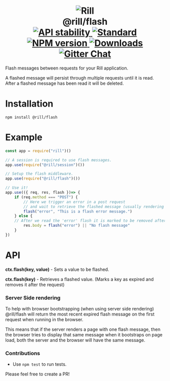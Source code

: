 <h1 align="center">
  <!-- Logo -->
  <img src="https://raw.githubusercontent.com/rill-js/rill/master/Rill-Icon.jpg" alt="Rill"/>
  <br/>
  @rill/flash
	<br/>

  <!-- Stability -->
  <a href="https://nodejs.org/api/documentation.html#documentation_stability_index">
    <img src="https://img.shields.io/badge/stability-stable-brightgreen.svg?style=flat-square" alt="API stability"/>
  </a>
  <!-- Standard -->
  <a href="https://github.com/feross/standard">
    <img src="https://img.shields.io/badge/code%20style-standard-brightgreen.svg?style=flat-square" alt="Standard"/>
  </a>
  <!-- NPM version -->
  <a href="https://npmjs.org/package/@rill/flash">
    <img src="https://img.shields.io/npm/v/@rill/flash.svg?style=flat-square" alt="NPM version"/>
  </a>
  <!-- Downloads -->
  <a href="https://npmjs.org/package/@rill/flash">
    <img src="https://img.shields.io/npm/dm/@rill/flash.svg?style=flat-square" alt="Downloads"/>
  </a>
  <!-- Gitter Chat -->
  <a href="https://gitter.im/rill-js/rill">
    <img src="https://img.shields.io/gitter/room/rill-js/rill.svg?style=flat-square" alt="Gitter Chat"/>
  </a>
</h1>

Flash messages between requests for your Rill application.

A flashed message will persist through multiple requests until it is read.
After a flashed message has been read it will be deleted.

# Installation

```console
npm install @rill/flash
```

# Example

```javascript
const app = require("rill")()

// A session is required to use flash messages.
app.use(require("@rill/session")())

// Setup the flash middleware.
app.use(require("@rill/flash")())

// Use it!
app.use(({ req, res, flash })=> {
	if (req.method === "POST") {
		// Here we trigger an error in a post request
		// and wait to retrieve the flashed message (usually rendering a view).
		flash("error", "This is a flash error message.")
	} else {
    // After we read the 'error' flash it is marked to be removed after the request is finished.
		res.body = flash("error") || "No flash message"
	}
})
```

# API

**ctx.flash(key, value)** - Sets a value to be flashed.

**ctx.flash(key)** - Retrieves a flashed value. (Marks a key as expired and removes it after the request)

### Server Side rendering
To help with browser bootstrapping (when using server side rendering) @rill/flash will return the most recent expired flash message on the first request when running in the browser.

This means that if the server renders a page with one flash message, then the browser tries to display that same message when it bootstraps on page load, both the server and the browser will have the same message.

### Contributions

* Use `npm test` to run tests.

Please feel free to create a PR!
